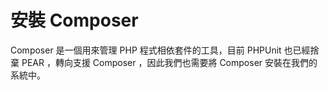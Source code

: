 # 安裝 Composer

Composer 是一個用來管理 PHP 程式相依套件的工具，目前 PHPUnit 也已經捨棄 PEAR ，轉向支援 Composer ，因此我們也需要將 Composer 安裝在我們的系統中。
